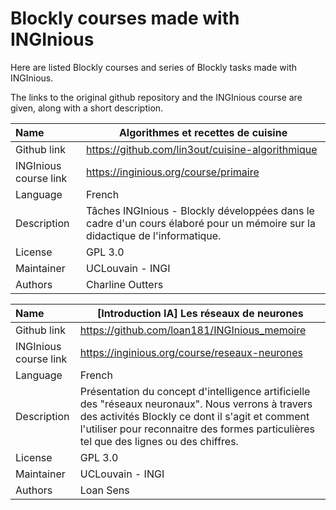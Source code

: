 # Blockly courses made with INGInious

Here are listed Blockly courses and series of Blockly tasks made with INGInious.

The links to the original github repository and the INGInious course are given, along with a short description.


| Name | Algorithmes et recettes de cuisine      |
| :---- | ------------------------------------- |
| Github link | https://github.com/lin3out/cuisine-algorithmique |
| INGInious course link | https://inginious.org/course/primaire |
| Language | French |
| Description | Tâches INGInious - Blockly développées dans le cadre d'un cours élaboré pour un mémoire sur la didactique de l'informatique. |
| License | GPL 3.0 |
| Maintainer | UCLouvain - INGI
| Authors | Charline Outters

| Name | [Introduction IA] Les réseaux de neurones     |
| :---- | ------------------------------------- |
| Github link | https://github.com/loan181/INGInious_memoire |
| INGInious course link | https://inginious.org/course/reseaux-neurones |
| Language | French |
| Description | Présentation du concept d'intelligence artificielle des "réseaux neuronaux". Nous verrons à travers des activités Blockly ce dont il s'agit et comment l'utiliser pour reconnaitre des formes particulières tel que des lignes ou des chiffres. |
| License | GPL 3.0 |
| Maintainer | UCLouvain - INGI
| Authors | Loan Sens

